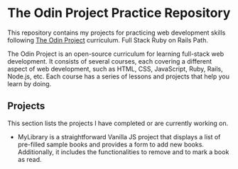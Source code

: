# The Odin Project Practice Repository

This repository contains my projects for practicing web development skills following [The Odin Project](https://www.theodinproject.com/) curriculum. Full Stack Ruby on Rails Path.

The Odin Project is an open-source curriculum for learning full-stack web development. It consists of several courses, each covering a different aspect of web development, such as HTML, CSS, JavaScript, Ruby, Rails, Node.js, etc. Each course has a series of lessons and projects that help you learn by doing.

## Projects

This section lists the projects I have completed or are currently working on.

- MyLibrary is a straightforward Vanilla JS project that displays a list of pre-filled sample books and provides a form to add new books. Additionally, it includes the functionalities to remove and to mark a book as read.

